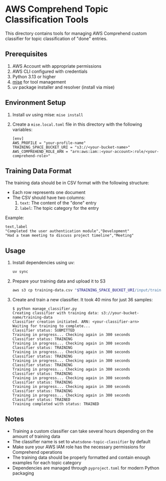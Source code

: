 # AWS Comprehend Topic Classification Tools

This directory contains tools for managing AWS Comprehend custom classifier for topic classification of "done" entries.

## Prerequisites

1. AWS Account with appropriate permissions
2. AWS CLI configured with credentials
3. Python 3.13 or higher
4. [mise](https://mise.jdx.dev/) for tool management
5. uv package installer and resolver (install via mise)

## Environment Setup

1. Install uv using mise: `mise install`

2. Create a `mise.local.toml` file in this directory with the following variables:

   ```env
   [env]
   AWS_PROFILE = "your-profile-name"
   TRAINING_SPACE_BUCKET_URI = "s3://<your-bucket-name>"
   AWS_COMPREHEND_ROLE_ARN = "arn:aws:iam::<your-account>:role/<your-comprehend-role>"
   ```

## Training Data Format

The training data should be in CSV format with the following structure:
- Each row represents one document
- The CSV should have two columns:
  1. `text`: The content of the "done" entry
  2. `label`: The topic category for the entry

Example:

```csv
text,label
"Completed the user authentication module","Development"
"Had a team meeting to discuss project timeline","Meeting"
```

## Usage

1. Install dependencies using uv:

   ```sh
   uv sync
   ```

2. Prepare your training data and upload it to S3

   ```sh
   aws s3 cp training-data.csv "$TRAINING_SPACE_BUCKET_URI/input/training-data_$(date +%Y%m%d_%H%M%S).csv"
   ```

3. Create and train a new classifier. It took 40 mins for just 36 samples:

   ```
   $ python manage_classifier.py
   Creating classifier with training data: s3://your-bucket-name/training-data
   Classifier creation initiated. ARN: <your-classifier-arn>
   Waiting for training to complete...
   Classifier status: SUBMITTED
   Training in progress... Checking again in 300 seconds
   Classifier status: TRAINING
   Training in progress... Checking again in 300 seconds
   Classifier status: TRAINING
   Training in progress... Checking again in 300 seconds
   Classifier status: TRAINING
   Training in progress... Checking again in 300 seconds
   Classifier status: TRAINING
   Training in progress... Checking again in 300 seconds
   Classifier status: TRAINING
   Training in progress... Checking again in 300 seconds
   Classifier status: TRAINING
   Training in progress... Checking again in 300 seconds
   Classifier status: TRAINING
   Training in progress... Checking again in 300 seconds
   Classifier status: TRAINED
   Training completed with status: TRAINED
   ```

## Notes

- Training a custom classifier can take several hours depending on the amount of training data
- The classifier name is set to `whatsdone-topic-classifier` by default
- Make sure your AWS IAM role has the necessary permissions for Comprehend operations
- The training data should be properly formatted and contain enough examples for each topic category
- Dependencies are managed through `pyproject.toml` for modern Python packaging
